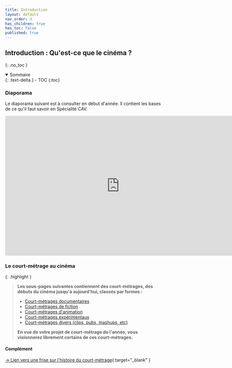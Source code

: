 ```yaml
---
title: Introduction
layout: default
nav_order: 3
has_children: true
has_toc: false
published: true
---
```

## Introduction : Qu'est-ce que le cinéma ?
{: .no_toc }

<details open markdown="block">
  <summary>
    Sommaire
  </summary>
  {: .text-delta }
- TOC
{:toc}
</details>


### Diaporama

Le diaporama suivant est à consulter en début d'année. Il contient les bases de ce qu'il faut savoir en Spécialité CAV. 

<iframe src="https://docs.google.com/presentation/d/e/2PACX-1vT0VCmaBzs50O14-M01GASWHi9igX3a8rmWka2gB6Og1jRyazg_dCoBVI9oM_aCR7c-ptqx7UXzUOme/embed?start=false&loop=false&delayms=60000" frameborder="0" width="735" height="450" allowfullscreen="true" mozallowfullscreen="true" webkitallowfullscreen="true"></iframe>


### Le court-métrage au cinéma

{: .highlight }
> **Les sous-pages suivantes contiennent des court-métrages, des débuts du cinéma jusqu'à aujourd'hui, classés par formes :**
> 
> - [Court-métrages documentaires](../../docs/introduction/1-docus.html)
> - [Court-métrages de fiction](../../docs/introduction/2-fictions.html)
> - [Court-métrages d'animation](../../docs/introduction/3-animation.html)
> - [Court-métrages expérimentaux](../../docs/introduction/4-experimental.html)
> - [Court-métrages divers (clips, pubs, mashups, etc)](../../docs/introduction/5-divers.html)
> 
> **En vue de votre projet de court-métrage de l'année, vous visionnerez librement certains de ces court-métrages.**

#### Complément

[-> Lien vers une frise sur l'histoire du court-métrage](https://upopi.ciclic.fr/apprendre/l-histoire-des-images/histoire-du-court-metrage-francais){:target="_blank" }




        


